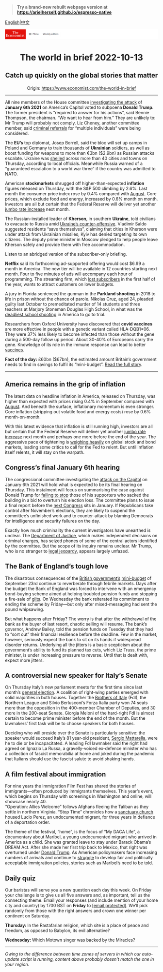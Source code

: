 > **Try a brand-new rebuilt webpage version at https://arielherself.github.io/espresso-native**

[English](https://github.com/arielherself/espresso/blob/main/README.md)|[中文](https://github-com.translate.goog/arielherself/espresso/blob/main/README.md?_x_tr_sl=en&_x_tr_tl=zh-CN&_x_tr_hl=zh-CN&_x_tr_pto=wapp)



![The Economist](menubar.png)

# <p align="center">The world in brief 2022-10-13</p>

## <p align="center">Catch up quickly on the global stories that matter</p>

<p align="center">Origin: <a href="https://www.economist.com/the-world-in-brief">https://www.economist.com/the-world-in-brief</a><hr>

All nine members of the House committee [investigating the attack](https://www.economist.com/united-states/2022/07/21/the-january-6th-committee-has-hobbled-donald-trump) of <strong>January 6th 2021</strong> on America’s Capitol voted to subpoena<strong> Donald Trump</strong>. The former president is “required to answer for his actions”, said Bennie Thompson, the chairman. “We want to hear from him.” They are unlikely to: Mr Trump will probably not comply. Liz Cheney, another committee member, said [criminal referrals](https://www.economist.com/united-states/2022/06/16/the-criminal-case-against-donald-trump) for “multiple individuals” were being considered.

The <strong>EU’s</strong> top diplomat, Josep Borrell, said the bloc will set up camps in Poland and Germany to train thousands of <strong>Ukrainian</strong> soldiers, as well as boost funding for weapons to more than €3bn ($2.9bn) as Russian attacks escalate. Ukraine was [shelled](https://www.economist.com/europe/2022/10/10/russia-launches-a-wave-of-missiles-across-ukraine) across more than 40 cities and towns on Thursday, according to local officials. Meanwhile Russia warned of a “guaranteed escalation to a world war three” if the country was admitted to NATO.

American <strong>stockmarkets</strong> shrugged off higher-than-expected <strong>inflation</strong> figures released on Thursday, with the S&amp;P 500 climbing by 2.6%. Last month the consumer price index rose by 0.4% compared with [August](https://www.economist.com/finance-and-economics/2022/09/13/america-still-has-an-inflation-problem). Core prices, which exclude food and energy, increased by 0.6% month on month. Investors are all but certain that the Federal Reserve will deliver yet another [jumbo rate increase](https://www.economist.com/finance-and-economics/2022/09/21/as-america-raises-rates-the-rest-of-the-world-bears-the-pain) next month.

The Russian-installed leader of <strong>Kherson</strong>, in southern <strong>Ukraine</strong>, told civilians to evacuate to Russia amid [Ukraine’s counter-offensive](https://www.economist.com/europe/2022/10/03/as-ukraine-smashes-through-more-russian-lines-russians-wonder-whom-to-blame). Vladimir Saldo suggested residents “save themselves”, claiming that cities in Kherson were under attack from Ukrainian missiles; Kyiv has denied targeting its own citizens. The deputy prime minister in Moscow pledged to help people leave Kherson safely and provide them with free accommodation.

Listen to an abridged version of the subscriber-only briefing.

<strong>Netflix</strong> said its forthcoming ad-supported offering would cost $6.99 a month in America. The new tier will be available in 12 countries starting next month. Four to five minutes of ads will accompany each hour of programming. The streaming firm, which [lost subscribers](https://www.economist.com/business/netflix-sheds-subscribers-and-170bn-in-market-value/21808847) in the first half of the year, wants to attract customers on lower budgets.

A jury in Florida sentenced the gunman in the <strong>Parkland shooting</strong> in 2018 to life in prison without the chance of parole. Nikolas Cruz, aged 24, pleaded guilty last October to premeditated murder of 14 students and three teachers at Marjory Stoneman Douglas High School, in what was the [deadliest school shooting](https://www.economist.com/democracy-in-america/2019/02/13/a-year-after-the-massacre-of-14-high-school-students-what-has-changed) in America to go to trial.

Researchers from Oxford University have discovered that <strong>covid vaccines</strong> are more effective in people with a genetic variant called HLA-DQB1*06. They were 37% less likely to become infected than those without the gene during a 500-day follow up period. About 30-40% of Europeans carry the gene. Knowledge of its role in the immune response can lead to better [vaccines](https://www.economist.com/graphic-detail/2022/07/07/covid-19-vaccines-saved-an-estimated-20m-lives-during-their-first-year).

<strong>Fact of the day:</strong> £60bn ($67bn), the estimated amount Britain’s government needs to find in savings to fulfil its “mini-budget”. [Read the full story](https://www.economist.com/leaders/2022/10/11/liz-truss-has-made-britain-a-riskier-bet-for-bond-investors).

----------

## America remains in the grip of inflation

The latest data on headline inflation in America, released on Thursday, was higher than expected with prices rising 0.4% in September compared with [August](https://www.economist.com/finance-and-economics/2022/09/13/america-still-has-an-inflation-problem). And beneath the surface, inflationary momentum is even stronger. Core inflation (stripping out volatile food and energy costs) rose by 0.6% month-on-month.

With this latest evidence that inflation is still running high, investors are all but certain that the Federal Reserve will deliver yet another [jumbo rate increase](https://www.economist.com/finance-and-economics/2022/09/21/as-america-raises-rates-the-rest-of-the-world-bears-the-pain) next month and perhaps one more before the end of the year. The aggressive pace of tightening is [weighing heavily](https://www.economist.com/leaders/2022/09/29/markets-are-reeling-from-higher-rates-the-world-economy-is-next) on global stock and bond markets, leading some critics to call for the Fed to relent. But until inflation itself relents, it will stay on the warpath.

## Congress’s final January 6th hearing

The congressional committee investigating the [attack on the Capitol](https://www.economist.com/united-states/2021/01/06/trumps-supporters-storm-the-capitol-to-block-the-transfer-of-power) on January 6th 2021 will hold what is expected to be its final hearing on Thursday. This instalment will focus on summarising the case against Donald Trump for [failing to stop](https://www.economist.com/united-states/2022/06/29/donald-trumps-shameful-role-in-the-storming-of-the-capitol) those of his supporters who sacked the building in a bid to overturn his election loss. The committee plans to issue a final report before the [next Congress](https://www.economist.com/interactive/us-midterms-2022/forecast/senate) sits in January. If Republicans take control after November’s elections, they are likely to suspend the committee’s unfinished work and to counter-attack by blaming Democrats for intelligence and security failures on the day. 

Exactly how much criminality the current investigators have unearthed is unclear. The [Department of Justice](https://www.economist.com/united-states/2022/07/27/the-justice-department-is-moving-against-donald-trump), which makes independent decisions on criminal charges, has seized phones of some of the central actors identified by the committee. But the scope of its inquiry remains unclear. Mr Trump, who is no stranger to [legal jeopardy](https://www.economist.com/the-economist-explains/2022/10/05/how-much-legal-jeopardy-is-donald-trump-in), appears largely unfazed.

## The Bank of England’s tough love

The disastrous consequences of the [British government’s](https://www.economist.com/leaders/2022/10/11/liz-truss-has-made-britain-a-riskier-bet-for-bond-investors) [mini-budget](https://www.economist.com/britain/2022/09/23/britains-chancellor-offers-up-a-reckless-budget-fiscally-and-politically) of September 23rd continue to reverberate through febrile markets. Days after the budget the Bank of England was forced to intervene with an emergency bond-buying scheme aimed at helping troubled pension funds and stopping a fire-sale of [gilts](https://www.economist.com/britain/2022/10/12/britains-government-is-yet-to-deal-with-a-mess-of-its-own-making). On Wednesday the bank reiterated its commitment to ending the scheme by Friday—but only after mixed-messaging had sent the pound whipsawing.

But what happens after Friday? The worry is that after the withdrawal of the bank as the buyer of last resort, chaotic selling will resume. The bank’s governor, Andrew Bailey, told the pension funds on Tuesday that they had to “sort out” their financial resilience before the deadline. Few in the market, however, seriously expect the bank to sit on its hands if widespread disorder returns. Underlying all the jitters is a basic scepticism about the government’s ability to fund its planned tax cuts, which Liz Truss, the prime minister, is under increasing pressure to reverse. Until that is dealt with, expect more jitters.

## A controversial new speaker for Italy’s Senate

On Thursday Italy’s new parliament meets for the first time since last month’s [general election](https://www.economist.com/europe/2022/09/25/italy-chooses-a-party-with-a-neo-fascist-legacy). A coalition of right-wing parties emerged with solid majorities in both houses. Together the [Brothers of Italy](https://www.economist.com/europe/2022/09/22/giorgia-meloni-and-her-brothers-of-italy-look-set-to-win-the-next-election) (FdI), the Northern League and Silvio Berlusconi’s Forza Italia party won 74 seats more than the opposition in the 400-member Chamber of Deputies, and 30 more in the 200-seat Senate. Giorgia Meloni of the hard-right FdI is almost certain to become prime minister before the end of the month. But the lawmakers’ first task will be to choose speakers for both houses.  
  
 Deciding who will preside over the Senate is particularly sensitive: the speaker would succeed Italy’s 81 year-old president, [Sergio Mattarella](https://www.economist.com/europe/2022/01/30/the-re-election-of-sergio-mattarella-as-president-saves-italys-governing-coalition), were he to die or be incapacitated. A leading FdI lawmaker said the right had agreed on Ignazio La Russa, a gravelly-voiced ex-defence minister who has a collection of fascist memorabilia at home and joked during the pandemic that Italians should use the fascist salute to avoid shaking hands.

## A film festival about immigration

For nine years the Immigration Film Fest has shared the stories of immigrants—often produced by immigrants themselves. This year’s event, which begins on Thursday with screenings in Washington and online, will showcase nearly 40.  
 “Operation: Allies Welcome” follows Afghans fleeing the Taliban as they settle in northern Virginia. “Stop Time” chronicles how a [sanctuary church](https://www.economist.com/erasmus/2018/10/17/when-houses-of-prayer-become-places-of-shelter) housed Lucio Perez, an undocumented migrant, for three years in defiance of a deportation order. 

The theme of the festival, “home”, is the focus of “My DACA Life”, a documentary about Maribel, a young undocumented migrant who arrived in America as a child. She was granted leave to stay under Barack Obama’s DREAM Act. After she made her first trip back to Mexico, that right was overturned under [Donald Trump](https://www.economist.com/united-states/2017/09/09/donald-trump-ditches-daca). As American policymakers face increasing numbers of arrivals and continue to [struggle](https://www.economist.com/united-states/2022/10/04/the-biden-administration-is-quietly-completing-bits-of-donald-trumps-wall) to develop fair and politically acceptable immigration policies, stories such as Maribel’s need to be told.

## Daily quiz

Our baristas will serve you a new question each day this week. On Friday your challenge is to give us all five answers and, as important, tell us the connecting theme. Email your responses (and include mention of your home city and country) by 1700 BST on <strong>Friday</strong> to [<span class="__cf_email__" data-cfemail="7e2f0b17043b0d0e0c1b0d0d113e1b1d11101113170d0a501d1113">[email&#160;protected]</span>](https://mail.google.com/mail/?view=cm&amp;fs=1&amp;tf=1&amp;to=QuizEspresso@economist.com). We’ll pick randomly from those with the right answers and crown one winner per continent on Saturday.

<strong>Thursday: </strong>In the Rastafarian religion, which site is a place of peace and freedom, as opposed to Babylon, its evil alternative?  
  
<strong>Wednesday: </strong>Which Motown singer was backed by the Miracles?

----------

*Owing to the difference between time zones of servers in which our auto-update script is running, content above probably doesn't match the one in your region.*
